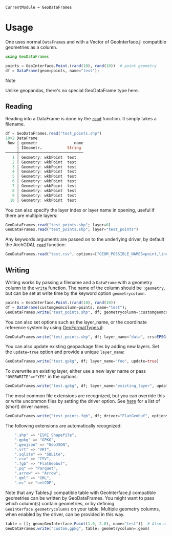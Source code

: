 ```@meta
CurrentModule = GeoDataFrames
```

# Usage
One uses normal `DataFrame`s and with a Vector of GeoInterface.jl compatible geometries as a column.

```julia
using GeoDataFrames

points = GeoInterface.Point.(rand(10), rand(10))  # point geometry
df = DataFrame(geom=points, name="test");
```

> [!NOTE]
> Unlike geopandas, there's no special GeoDataFrame type here. 

## Reading
Reading into a DataFrame is done by the [`read`](@ref) function. It simply takes a filename.
```julia
df = GeoDataFrames.read("test_points.shp")
10×2 DataFrame
 Row │ geometr                name
     │ IGeometr…           String
─────┼────────────────────────────
   1 │ Geometry: wkbPoint  test
   2 │ Geometry: wkbPoint  test
   3 │ Geometry: wkbPoint  test
   4 │ Geometry: wkbPoint  test
   5 │ Geometry: wkbPoint  test
   6 │ Geometry: wkbPoint  test
   7 │ Geometry: wkbPoint  test
   8 │ Geometry: wkbPoint  test
   9 │ Geometry: wkbPoint  test
  10 │ Geometry: wkbPoint  test
```

You can also specify the layer index or layer name in opening, useful if there are multiple layers:
```julia
GeoDataFrames.read("test_points.shp"; layer=0)
GeoDataFrames.read("test_points.shp"; layer="test_points")
```

Any keywords arguments are passed on to the underlying driver, by default the ArchGDAL [`read`](https://yeesian.com/ArchGDAL.jl/dev/reference/#ArchGDAL.read-Tuple%7BAbstractString%7D) function:
```julia
GeoDataFrames.read("test.csv", options=["GEOM_POSSIBLE_NAMES=point,linestring", "KEEP_GEOM_COLUMNS=NO"])
```


## Writing
Writing works by passing a filename and a `DataFrame` with a geometry column to the [`write`](@ref) function. The name of the column should be `:geometry`, but can be set at write time by the keyword option `geometrycolumn`.

```julia
points = GeoInterface.Point.(rand(10), rand(10))
df = DataFrame(customgeomcolumn=points, name="test");
GeoDataFrames.write("test_points.shp", df; geometrycolumn=:customgeomcolumn)
```

You can also set options such as the layer_name, or the coordinate reference system by using [GeoFormatTypes.jl](https://juliageo.org/GeoFormatTypes.jl/stable/):
```julia
GeoDataFrames.write("test_points.shp", df; layer_name="data", crs=EPSG(4326))
```

You can also update existing geopackage files by adding new layers. Set the `update=true` option and provide a unique `layer_name`:
```julia
GeoDataFrames.write("test.gpkg", df; layer_name="foo", update=true)
```

To overwrite an existing layer, either use a new layer name or pass `"OVERWRITE"=>"YES"` in the options:
```julia
GeoDataFrames.write("test.gpkg", df; layer_name="existing_layer", update=true, options=Dict("OVERWRITE"=>"YES"))
```

The most common file extensions are recognized, but you can override this or write uncommon files by setting the driver option. See [here](https://gdal.org/drivers/vector/index.html) for a list of (short) driver names.
```julia
GeoDataFrames.write("test_points.fgb", df; driver="FlatGeobuf", options=Dict("SPATIAL_INDEX"=>"YES"))
```

The following extensions are automatically recognized:
```julia
    ".shp" => "ESRI Shapefile",
    ".gpkg" => "GPKG",
    ".geojson" => "GeoJSON",
    ".vrt" => "VRT",
    ".sqlite" => "SQLite",
    ".csv" => "CSV",
    ".fgb" => "FlatGeobuf",
    ".pq" => "Parquet",
    ".arrow" => "Arrow",
    ".gml" => "GML",
    ".nc" => "netCDF",
```

Note that any Tables.jl compatible table with GeoInterface.jl compatible geometries can be written by GeoDataFrames. You might want
to pass which column(s) contain geometries, or by defining `GeoInterface.geometrycolumns` on your table. Multiple geometry columns,
when enabled by the driver, can be provided in this way.
```julia
table = [(; geom=GeoInterface.Point(1.0, 2.0), name="test")]  # Also a valid table
GeoDataFrames.write("custom.gpkg", table; geometrycolumn=:geom)
```
